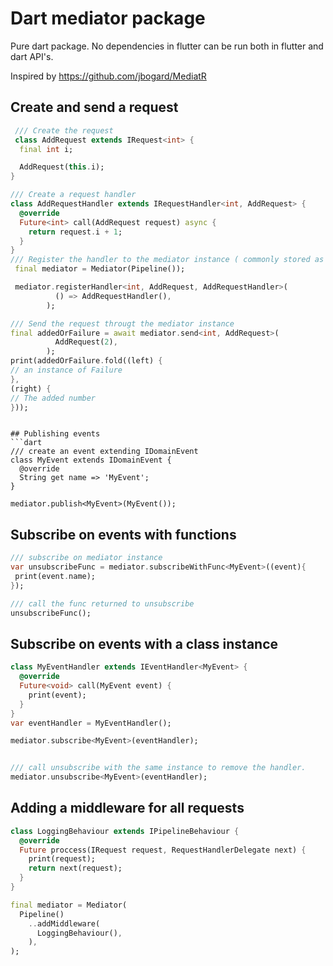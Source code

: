 # Dart mediator package

Pure dart package.
No dependencies in flutter can be run both in flutter and dart API's.

Inspired by https://github.com/jbogard/MediatR


## Create and send a request

```dart
 /// Create the request 
 class AddRequest extends IRequest<int> {
  final int i;

  AddRequest(this.i);
}

/// Create a request handler 
class AddRequestHandler extends IRequestHandler<int, AddRequest> {
  @override
  Future<int> call(AddRequest request) async {
    return request.i + 1;
  }
}
/// Register the handler to the mediator instance ( commonly stored as a singleton )
 final mediator = Mediator(Pipeline());

 mediator.registerHandler<int, AddRequest, AddRequestHandler>(
          () => AddRequestHandler(),
        );

/// Send the request througt the mediator instance
final addedOrFailure = await mediator.send<int, AddRequest>(
          AddRequest(2),
        );
print(addedOrFailure.fold((left) {
// an instance of Failure
},
(right) {
// The added number
}));

```

```

## Publishing events
```dart
/// create an event extending IDomainEvent
class MyEvent extends IDomainEvent {
  @override
  String get name => 'MyEvent';
}

mediator.publish<MyEvent>(MyEvent());
```

## Subscribe on events with functions
```dart
/// subscribe on mediator instance
var unsubscribeFunc = mediator.subscribeWithFunc<MyEvent>((event){
 print(event.name);
});

/// call the func returned to unsubscribe
unsubscribeFunc();

```
## Subscribe on events with a class instance
```dart
class MyEventHandler extends IEventHandler<MyEvent> {
  @override
  Future<void> call(MyEvent event) {
    print(event);
  }
}
var eventHandler = MyEventHandler();

mediator.subscribe<MyEvent>(eventHandler);


/// call unsubscribe with the same instance to remove the handler.
mediator.unsubscribe<MyEvent>(eventHandler);

```


 ## Adding a middleware for all requests
 
```dart
class LoggingBehaviour extends IPipelineBehaviour {
  @override
  Future proccess(IRequest request, RequestHandlerDelegate next) {
    print(request);
    return next(request);
  }
}

final mediator = Mediator(
  Pipeline()
    ..addMiddleware(
      LoggingBehaviour(),
    ),
);
```

